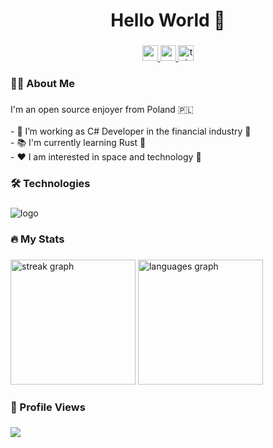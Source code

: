 <h1 align="center">Hello World 👋</h1>

###

<div align="center">
  <a href="mailto:git.nixy.carefully356@passfwd.com" target="_blank">
    <img src="https://img.shields.io/static/v1?message=Mail&logo=gmail&label=&color=6553FD&logoColor=F6F5FF&labelColor=&style=for-the-badge" height="25" alt="gmail logo"  />
  </a>
  <a href="https://matrix.to/#/@nixyjuppie:matrix.org" target="_blank">
    <img src="https://img.shields.io/static/v1?message=Matrix&logo=matrix&label=&color=black&logoColor=white&labelColor=&style=for-the-badge" height="25" alt="matrix logo"  />
  </a>
  <a href="https://t.me/nixyjuppie" target="_blank">
    <img src="https://img.shields.io/static/v1?message=Telegram&logo=telegram&label=&color=2CA5E0&logoColor=white&labelColor=&style=for-the-badge" height="25" alt="telegram logo"  />
  </a>
</div>

###

<h3 align="left">👩‍💻 About Me</h3>

###

<p align="left">I'm an open source enjoyer from Poland 🇵🇱 <br><br>- 🔭 I’m working as C# Developer in the financial industry 🏦<br>- 📚 I'm currently learning Rust 🦀<br>- ❤️ I am interested in space and technology 🚀</p>

###

<h3 align="left">🛠 Technologies</h3>

###

<div align="left">
  <img src="https://skillicons.dev/icons?i=cs,dotnet,unity,rust,gtk,bevy,ts,react,angular,linux,raspberrypi,bash,docker,mongodb,mysql&perline=3" alt="logo"  />
</div>

###

<h3 align="left">🔥 My Stats</h3>

###

<div align="left">
  <img src="https://streak-stats.demolab.com?user=NixyJuppie&locale=en&mode=daily&theme=dark&hide_border=false&border_radius=5&card_width=475&order=3" height="200" alt="streak graph"  />
  <img src="https://github-readme-stats.vercel.app/api/top-langs?username=NixyJuppie&locale=en&hide_title=false&layout=compact&card_width=250&langs_count=5&theme=dark&hide_border=false&order=2" height="200" alt="languages graph"  />
</div>

###

<h3 align="left">👀 Profile Views</h3>

###

<div align="left">
  <img src="https://profile-counter.glitch.me/NixyJuppie/count.svg"  />
</div>

###
